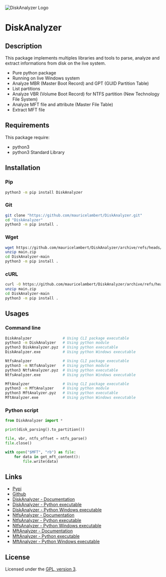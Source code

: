 ![DiskAnalyzer Logo](https://mauricelambert.github.io/info/python/security/DiskAnalyzer/DiskAnalyzer_small.png "DiskAnalyzer logo")

# DiskAnalyzer

## Description

This package implements multiples libraries and tools to parse, analyze
and extract informations from disk on the live system.

 - Pure python package
 - Running on live Windows system
 - Analyze MBR (Master Boot Record) and GPT (GUID Partition Table)
 - List partitions
 - Analyze VBR (Volume Boot Record) for NTFS partition (New Technology File System)
 - Analyze MFT file and attribute (Master File Table)
 - Extract MFT file

## Requirements

This package require:
 - python3
 - python3 Standard Library

## Installation

### Pip

```bash
python3 -m pip install DiskAnalyzer
```

### Git

```bash
git clone "https://github.com/mauricelambert/DiskAnalyzer.git"
cd "DiskAnalyzer"
python3 -m pip install .
```

### Wget

```bash
wget https://github.com/mauricelambert/DiskAnalyzer/archive/refs/heads/main.zip
unzip main.zip
cd DiskAnalyzer-main
python3 -m pip install .
```

### cURL

```bash
curl -O https://github.com/mauricelambert/DiskAnalyzer/archive/refs/heads/main.zip
unzip main.zip
cd DiskAnalyzer-main
python3 -m pip install .
```

## Usages

### Command line

```bash
DiskAnalyzer              # Using CLI package executable
python3 -m DiskAnalyzer   # Using python module
python3 DiskAnalyzer.pyz  # Using python executable
DiskAnalyzer.exe          # Using python Windows executable

NtfsAnalyzer              # Using CLI package executable
python3 -m NtfsAnalyzer   # Using python module
python3 NtfsAnalyzer.pyz  # Using python executable
NtfsAnalyzer.exe          # Using python Windows executable

MftAnalyzer               # Using CLI package executable
python3 -m MftAnalyzer    # Using python module
python3 MftAnalyzer.pyz   # Using python executable
MftAnalyzer.exe           # Using python Windows executable
```

### Python script

```python
from DiskAnalyzer import *

print(disk_parsing().to_partition())

file, vbr, ntfs_offset = ntfs_parse()
file.close()

with open("$MFT", "rb") as file:
    for data in get_mft_content():
        file.write(data)
```

## Links

 - [Pypi](https://pypi.org/project/DiskAnalyzer)
 - [Github](https://github.com/mauricelambert/DiskAnalyzer)
 - [DiskAnalyzer - Documentation](https://mauricelambert.github.io/info/python/security/DiskAnalyzer/DiskAnalyzer.html)
 - [DiskAnalyzer - Python executable](https://mauricelambert.github.io/info/python/security/DiskAnalyzer/DiskAnalyzer.pyz)
 - [DiskAnalyzer - Python Windows executable](https://mauricelambert.github.io/info/python/security/DiskAnalyzer/DiskAnalyzer.exe)
 - [NtfsAnalyzer - Documentation](https://mauricelambert.github.io/info/python/security/DiskAnalyzer/NtfsAnalyzer.html)
 - [NtfsAnalyzer - Python executable](https://mauricelambert.github.io/info/python/security/DiskAnalyzer/NtfsAnalyzer.pyz)
 - [NtfsAnalyzer - Python Windows executable](https://mauricelambert.github.io/info/python/security/DiskAnalyzer/NtfsAnalyzer.exe)
 - [MftAnalyzer - Documentation](https://mauricelambert.github.io/info/python/security/DiskAnalyzer/MftAnalyzer.html)
 - [MftAnalyzer - Python executable](https://mauricelambert.github.io/info/python/security/DiskAnalyzer/MftAnalyzer.pyz)
 - [MftAnalyzer - Python Windows executable](https://mauricelambert.github.io/info/python/security/DiskAnalyzer/MftAnalyzer.exe)

## License

Licensed under the [GPL, version 3](https://www.gnu.org/licenses/).
